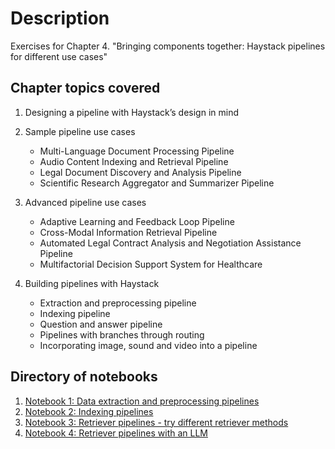 # Description

Exercises for Chapter 4. "Bringing components together: Haystack pipelines for different use cases"

## Chapter topics covered

1. Designing a pipeline with Haystack’s design in mind 

2. Sample pipeline use cases 

    * Multi-Language Document Processing Pipeline 
    * Audio Content Indexing and Retrieval Pipeline 
    * Legal Document Discovery and Analysis Pipeline 
    * Scientific Research Aggregator and Summarizer Pipeline 
 
3. Advanced pipeline use cases 

    * Adaptive Learning and Feedback Loop Pipeline 
    * Cross-Modal Information Retrieval Pipeline 
    * Automated Legal Contract Analysis and Negotiation Assistance Pipeline 
    * Multifactorial Decision Support System for Healthcare 

4. Building pipelines with Haystack  

    * Extraction and preprocessing pipeline 
    * Indexing pipeline 
    * Question and answer pipeline 
    * Pipelines with branches through routing 
    * Incorporating image, sound and video into a pipeline 

## Directory of notebooks

1. [Notebook 1: Data extraction and preprocessing pipelines](./jupyter-notebooks/data-extraction-preprocessing-pipelines.ipynb)
2. [Notebook 2: Indexing pipelines](./jupyter-notebooks/indexing-pipelines.ipynb)
3. [Notebook 3: Retriever pipelines - try different retriever methods](./jupyter-notebooks/retriever-pipelines.ipynb)
4. [Notebook 4: Retriever pipelines with an LLM](./jupyter-notebooks/retriever-pipelines-with-llm.ipynb)